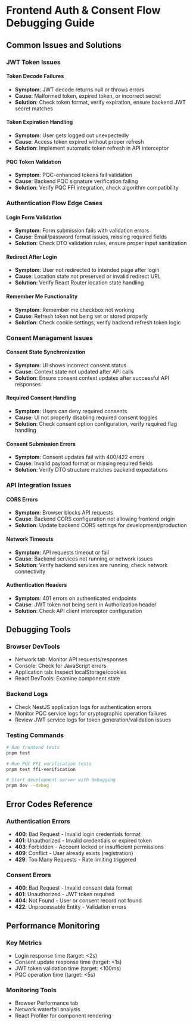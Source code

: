 # Frontend Auth & Consent Flow Debugging Guide

## Common Issues and Solutions

### JWT Token Issues

#### Token Decode Failures
- **Symptom**: JWT decode returns null or throws errors
- **Cause**: Malformed token, expired token, or incorrect secret
- **Solution**: Check token format, verify expiration, ensure backend JWT secret matches

#### Token Expiration Handling
- **Symptom**: User gets logged out unexpectedly
- **Cause**: Access token expired without proper refresh
- **Solution**: Implement automatic token refresh in API interceptor

#### PQC Token Validation
- **Symptom**: PQC-enhanced tokens fail validation
- **Cause**: Backend PQC signature verification failing
- **Solution**: Verify PQC FFI integration, check algorithm compatibility

### Authentication Flow Edge Cases

#### Login Form Validation
- **Symptom**: Form submission fails with validation errors
- **Cause**: Email/password format issues, missing required fields
- **Solution**: Check DTO validation rules, ensure proper input sanitization

#### Redirect After Login
- **Symptom**: User not redirected to intended page after login
- **Cause**: Location state not preserved or invalid redirect URL
- **Solution**: Verify React Router location state handling

#### Remember Me Functionality
- **Symptom**: Remember me checkbox not working
- **Cause**: Refresh token not being set or stored properly
- **Solution**: Check cookie settings, verify backend refresh token logic

### Consent Management Issues

#### Consent State Synchronization
- **Symptom**: UI shows incorrect consent status
- **Cause**: Context state not updated after API calls
- **Solution**: Ensure consent context updates after successful API responses

#### Required Consent Handling
- **Symptom**: Users can deny required consents
- **Cause**: UI not properly disabling required consent toggles
- **Solution**: Check consent option configuration, verify required flag handling

#### Consent Submission Errors
- **Symptom**: Consent updates fail with 400/422 errors
- **Cause**: Invalid payload format or missing required fields
- **Solution**: Verify DTO structure matches backend expectations

### API Integration Issues

#### CORS Errors
- **Symptom**: Browser blocks API requests
- **Cause**: Backend CORS configuration not allowing frontend origin
- **Solution**: Update backend CORS settings for development/production

#### Network Timeouts
- **Symptom**: API requests timeout or fail
- **Cause**: Backend services not running or network issues
- **Solution**: Verify backend services are running, check network connectivity

#### Authentication Headers
- **Symptom**: 401 errors on authenticated endpoints
- **Cause**: JWT token not being sent in Authorization header
- **Solution**: Check API client interceptor configuration

## Debugging Tools

### Browser DevTools
- Network tab: Monitor API requests/responses
- Console: Check for JavaScript errors
- Application tab: Inspect localStorage/cookies
- React DevTools: Examine component state

### Backend Logs
- Check NestJS application logs for authentication errors
- Monitor PQC service logs for cryptographic operation failures
- Review JWT service logs for token generation/validation issues

### Testing Commands
```bash
# Run frontend tests
pnpm test

# Run PQC FFI verification tests
pnpm test ffi-verification

# Start development server with debugging
pnpm dev --debug
```

## Error Codes Reference

### Authentication Errors
- **400**: Bad Request - Invalid login credentials format
- **401**: Unauthorized - Invalid credentials or expired token
- **403**: Forbidden - Account locked or insufficient permissions
- **409**: Conflict - User already exists (registration)
- **429**: Too Many Requests - Rate limiting triggered

### Consent Errors
- **400**: Bad Request - Invalid consent data format
- **401**: Unauthorized - JWT token required
- **404**: Not Found - User or consent record not found
- **422**: Unprocessable Entity - Validation errors

## Performance Monitoring

### Key Metrics
- Login response time (target: <2s)
- Consent update response time (target: <1s)
- JWT token validation time (target: <100ms)
- PQC operation time (target: <5s)

### Monitoring Tools
- Browser Performance tab
- Network waterfall analysis
- React Profiler for component rendering

